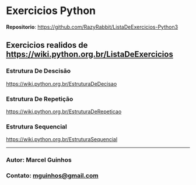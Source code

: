 # Exercicios Python

**Repositorio**: https://github.com/RazyRabbit/ListaDeExercicios-Python3

## Exercicios realidos de https://wiki.python.org.br/ListaDeExercicios

### Estrutura De Descisão
https://wiki.python.org.br/EstruturaDeDecisao

### Estrutura De Repetição
https://wiki.python.org.br/EstruturaDeRepeticao

### Estrutura Sequencial
https://wiki.python.org.br/EstruturaSequencial

---
### **Autor**: Marcel Guinhos
### **Contato**: mguinhos@gmail.com
